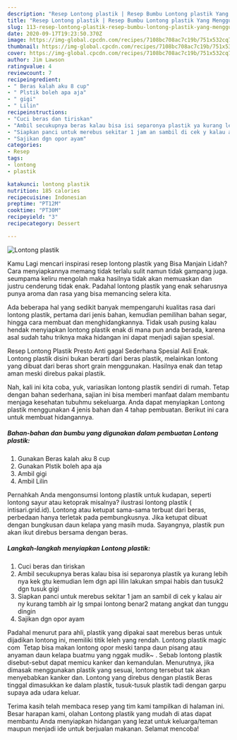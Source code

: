 ```yaml
---
description: "Resep Lontong plastik | Resep Bumbu Lontong plastik Yang Menggugah Selera"
title: "Resep Lontong plastik | Resep Bumbu Lontong plastik Yang Menggugah Selera"
slug: 113-resep-lontong-plastik-resep-bumbu-lontong-plastik-yang-menggugah-selera
date: 2020-09-17T19:23:50.370Z
image: https://img-global.cpcdn.com/recipes/7108bc708ac7c19b/751x532cq70/lontong-plastik-foto-resep-utama.jpg
thumbnail: https://img-global.cpcdn.com/recipes/7108bc708ac7c19b/751x532cq70/lontong-plastik-foto-resep-utama.jpg
cover: https://img-global.cpcdn.com/recipes/7108bc708ac7c19b/751x532cq70/lontong-plastik-foto-resep-utama.jpg
author: Jim Lawson
ratingvalue: 4
reviewcount: 7
recipeingredient:
- " Beras kalah aku 8 cup"
- " Plstik boleh apa aja"
- " gigi"
- " Lilin"
recipeinstructions:
- "Cuci beras dan tiriskan"
- "Ambil secukupnya beras kalau bisa isi separonya plastik ya kurang lebih nya kek gtu kemudian lem dgn api lilin lakukan smpai habis dan tusuk2 dgn tusuk gigi"
- "Siapkan panci untuk merebus sekitar 1 jam an sambil di cek y kalau air ny kurang tambh air lg smpai lontong benar2 matang angkat dan tunggu dingin"
- "Sajikan dgn opor ayam"
categories:
- Resep
tags:
- lontong
- plastik

katakunci: lontong plastik 
nutrition: 185 calories
recipecuisine: Indonesian
preptime: "PT12M"
cooktime: "PT30M"
recipeyield: "3"
recipecategory: Dessert

---
```



![Lontong plastik](https://img-global.cpcdn.com/recipes/7108bc708ac7c19b/751x532cq70/lontong-plastik-foto-resep-utama.jpg)

Kamu Lagi mencari inspirasi resep lontong plastik yang Bisa Manjain Lidah? Cara menyiapkannya memang tidak terlalu sulit namun tidak gampang juga. seumpama keliru mengolah maka hasilnya tidak akan memuaskan dan justru cenderung tidak enak. Padahal lontong plastik yang enak seharusnya punya aroma dan rasa yang bisa memancing selera kita.

Ada beberapa hal yang sedikit banyak mempengaruhi kualitas rasa dari lontong plastik, pertama dari jenis bahan, kemudian pemilihan bahan segar, hingga cara membuat dan menghidangkannya. Tidak usah pusing kalau hendak menyiapkan lontong plastik enak di mana pun anda berada, karena asal sudah tahu triknya maka hidangan ini dapat menjadi sajian spesial.

Resep Lontong Plastik Presto Anti gagal Sederhana Spesial Asli Enak. Lontong plastik disini bukan berarti dari beras plastik, melainkan lontong yang dibuat dari beras short grain menggunakan. Hasilnya enak dan tetap aman meski direbus pakai plastik.


Nah, kali ini kita coba, yuk, variasikan lontong plastik sendiri di rumah. Tetap dengan bahan sederhana, sajian ini bisa memberi manfaat dalam membantu menjaga kesehatan tubuhmu sekeluarga. Anda dapat menyiapkan Lontong plastik menggunakan 4 jenis bahan dan 4 tahap pembuatan. Berikut ini cara untuk membuat hidangannya.

<!--inarticleads1-->

##### Bahan-bahan dan bumbu yang digunakan dalam pembuatan Lontong plastik:

1. Gunakan  Beras kalah aku 8 cup
1. Gunakan  Plstik boleh apa aja
1. Ambil  gigi
1. Ambil  Lilin


Pernahkah Anda mengonsumsi lontong plastik untuk kudapan, seperti lontong sayur atau ketoprak misalnya? ilustrasi lontong plastik ( intisari.grid.id). Lontong atau ketupat sama-sama terbuat dari beras, perbedaan hanya terletak pada pembungkusnya. Jika ketupat dibuat dengan bungkusan daun kelapa yang masih muda. Sayangnya, plastik pun akan ikut direbus bersama dengan beras. 

<!--inarticleads2-->

##### Langkah-langkah menyiapkan Lontong plastik:

1. Cuci beras dan tiriskan
1. Ambil secukupnya beras kalau bisa isi separonya plastik ya kurang lebih nya kek gtu kemudian lem dgn api lilin lakukan smpai habis dan tusuk2 dgn tusuk gigi
1. Siapkan panci untuk merebus sekitar 1 jam an sambil di cek y kalau air ny kurang tambh air lg smpai lontong benar2 matang angkat dan tunggu dingin
1. Sajikan dgn opor ayam


Padahal menurut para ahli, plastik yang dipakai saat merebus beras untuk dijadikan lontong ini, memiliki titik leleh yang rendah. Lontong plastik magic com ‍ Tetap bisa makan lontong opor meski tanpa daun pisang atau anyaman daun kelapa buatmu yang nggak mudik~ ‍. Sebab lontong plastik disebut-sebut dapat memicu kanker dan kemandulan. Menurutnya, jika dimasak menggunakan plastik yang sesuai, lontong tersebut tak akan menyebabkan kanker dan. Lontong yang direbus dengan plastik Beras tinggal dimasukkan ke dalam plastik, tusuk-tusuk plastik tadi dengan garpu supaya ada udara keluar. 

Terima kasih telah membaca resep yang tim kami tampilkan di halaman ini. Besar harapan kami, olahan Lontong plastik yang mudah di atas dapat membantu Anda menyiapkan hidangan yang lezat untuk keluarga/teman maupun menjadi ide untuk berjualan makanan. Selamat mencoba!
